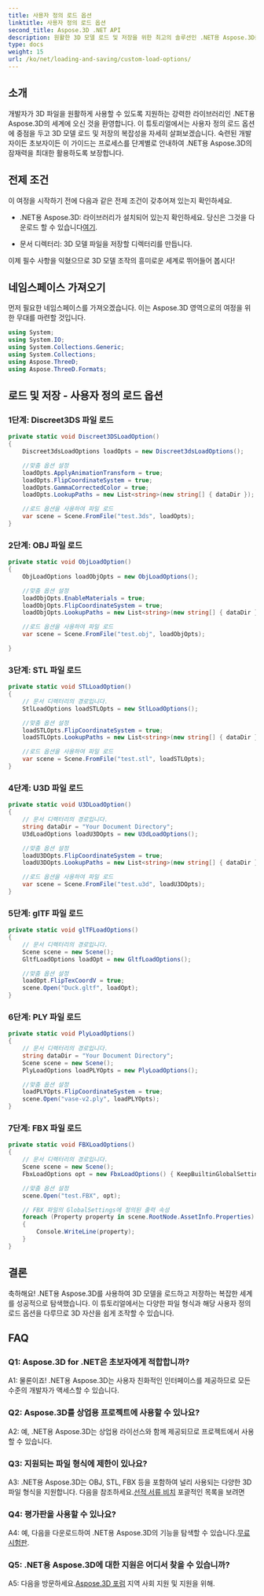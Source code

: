 ```yaml
---
title: 사용자 정의 로드 옵션
linktitle: 사용자 정의 로드 옵션
second_title: Aspose.3D .NET API
description: 원활한 3D 모델 로드 및 저장을 위한 최고의 솔루션인 .NET용 Aspose.3D를 살펴보세요.
type: docs
weight: 15
url: /ko/net/loading-and-saving/custom-load-options/
---
```

## 소개

개발자가 3D 파일을 원활하게 사용할 수 있도록 지원하는 강력한 라이브러리인 .NET용 Aspose.3D의 세계에 오신 것을 환영합니다. 이 튜토리얼에서는 사용자 정의 로드 옵션에 중점을 두고 3D 모델 로드 및 저장의 복잡성을 자세히 살펴보겠습니다. 숙련된 개발자이든 초보자이든 이 가이드는 프로세스를 단계별로 안내하여 .NET용 Aspose.3D의 잠재력을 최대한 활용하도록 보장합니다.

## 전제 조건

이 여정을 시작하기 전에 다음과 같은 전제 조건이 갖추어져 있는지 확인하세요.

-  .NET용 Aspose.3D: 라이브러리가 설치되어 있는지 확인하세요. 당신은 그것을 다운로드 할 수 있습니다[여기](https://releases.aspose.com/3d/net/).

- 문서 디렉터리: 3D 모델 파일을 저장할 디렉터리를 만듭니다.

이제 필수 사항을 익혔으므로 3D 모델 조작의 흥미로운 세계로 뛰어들어 봅시다!

## 네임스페이스 가져오기

먼저 필요한 네임스페이스를 가져오겠습니다. 이는 Aspose.3D 영역으로의 여정을 위한 무대를 마련할 것입니다.

```csharp
using System;
using System.IO;
using System.Collections.Generic;
using System.Collections;
using Aspose.ThreeD;
using Aspose.ThreeD.Formats;
```

## 로드 및 저장 - 사용자 정의 로드 옵션

### 1단계: Discreet3DS 파일 로드

```csharp
private static void Discreet3DSLoadOption()
{
    Discreet3dsLoadOptions loadOpts = new Discreet3dsLoadOptions();

    //맞춤 옵션 설정
    loadOpts.ApplyAnimationTransform = true;
    loadOpts.FlipCoordinateSystem = true;
    loadOpts.GammaCorrectedColor = true;
    loadOpts.LookupPaths = new List<string>(new string[] { dataDir });

    //로드 옵션을 사용하여 파일 로드
    var scene = Scene.FromFile("test.3ds", loadOpts);
}
```

### 2단계: OBJ 파일 로드

```csharp
private static void ObjLoadOption()
{
    ObjLoadOptions loadObjOpts = new ObjLoadOptions();

    //맞춤 옵션 설정
    loadObjOpts.EnableMaterials = true;
    loadObjOpts.FlipCoordinateSystem = true;
    loadObjOpts.LookupPaths = new List<string>(new string[] { dataDir });

    //로드 옵션을 사용하여 파일 로드
    var scene = Scene.FromFile("test.obj", loadObjOpts);

}
```

### 3단계: STL 파일 로드

```csharp
private static void STLLoadOption()
{
    // 문서 디렉터리의 경로입니다.
    StlLoadOptions loadSTLOpts = new StlLoadOptions();

    //맞춤 옵션 설정
    loadSTLOpts.FlipCoordinateSystem = true;
    loadSTLOpts.LookupPaths = new List<string>(new string[] { dataDir });

    //로드 옵션을 사용하여 파일 로드
    var scene = Scene.FromFile("test.stl", loadSTLOpts);
}
```

### 4단계: U3D 파일 로드

```csharp
private static void U3DLoadOption()
{
    // 문서 디렉터리의 경로입니다.
    string dataDir = "Your Document Directory";
    U3dLoadOptions loadU3DOpts = new U3dLoadOptions();

    //맞춤 옵션 설정
    loadU3DOpts.FlipCoordinateSystem = true;
    loadU3DOpts.LookupPaths = new List<string>(new string[] { dataDir });

    //로드 옵션을 사용하여 파일 로드
    var scene = Scene.FromFile("test.u3d", loadU3DOpts);
}
```

### 5단계: glTF 파일 로드

```csharp
private static void glTFLoadOptions()
{
    // 문서 디렉터리의 경로입니다.
    Scene scene = new Scene();
    GltfLoadOptions loadOpt = new GltfLoadOptions();

    //맞춤 옵션 설정
    loadOpt.FlipTexCoordV = true;
    scene.Open("Duck.gltf", loadOpt);
}
```

### 6단계: PLY 파일 로드

```csharp
private static void PlyLoadOptions()
{
    // 문서 디렉터리의 경로입니다.
    string dataDir = "Your Document Directory";
    Scene scene = new Scene();
    PlyLoadOptions loadPLYOpts = new PlyLoadOptions();

    //맞춤 옵션 설정
    loadPLYOpts.FlipCoordinateSystem = true;
    scene.Open("vase-v2.ply", loadPLYOpts);
}
```

### 7단계: FBX 파일 로드

```csharp
private static void FBXLoadOptions()
{
    // 문서 디렉터리의 경로입니다.
    Scene scene = new Scene();
    FbxLoadOptions opt = new FbxLoadOptions() { KeepBuiltinGlobalSettings = true };

    //맞춤 옵션 설정
    scene.Open("test.FBX", opt);

    // FBX 파일의 GlobalSettings에 정의된 출력 속성
    foreach (Property property in scene.RootNode.AssetInfo.Properties)
    {
        Console.WriteLine(property);
    }
}
```

## 결론

축하해요! .NET용 Aspose.3D를 사용하여 3D 모델을 로드하고 저장하는 복잡한 세계를 성공적으로 탐색했습니다. 이 튜토리얼에서는 다양한 파일 형식과 해당 사용자 정의 로드 옵션을 다루므로 3D 자산을 쉽게 조작할 수 있습니다.

## FAQ

### Q1: Aspose.3D for .NET은 초보자에게 적합합니까?

A1: 물론이죠! .NET용 Aspose.3D는 사용자 친화적인 인터페이스를 제공하므로 모든 수준의 개발자가 액세스할 수 있습니다.

### Q2: Aspose.3D를 상업용 프로젝트에 사용할 수 있나요?

A2: 예, .NET용 Aspose.3D는 상업용 라이선스와 함께 제공되므로 프로젝트에서 사용할 수 있습니다.

### Q3: 지원되는 파일 형식에 제한이 있나요?

 A3: .NET용 Aspose.3D는 OBJ, STL, FBX 등을 포함하여 널리 사용되는 다양한 3D 파일 형식을 지원합니다. 다음을 참조하세요.[선적 서류 비치](https://reference.aspose.com/3d/net/) 포괄적인 목록을 보려면

### Q4: 평가판을 사용할 수 있나요?

A4: 예, 다음을 다운로드하여 .NET용 Aspose.3D의 기능을 탐색할 수 있습니다.[무료 시험판](https://releases.aspose.com/).

### Q5: .NET용 Aspose.3D에 대한 지원은 어디서 찾을 수 있습니까?

 A5: 다음을 방문하세요.[Aspose.3D 포럼](https://forum.aspose.com/c/3d/18) 지역 사회 지원 및 지원을 위해.